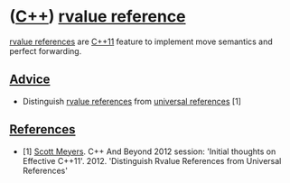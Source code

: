 # ([C++](Cpp.md)) [rvalue reference](CppRvalueReference.md)

[rvalue references](CppRvalueReference.md) are [C++11](Cpp11.md) feature to implement
move semantics and perfect forwarding.

## [Advice](CppAdvice.md)

 * Distinguish [rvalue references](CppRvalueReference.md) from [universal references](CppUniversalReference.md) [1]

## [References](CppReferences.md)

 * [1] [Scott Meyers](CppScottMeyers.md). C++ And Beyond 2012 session: 'Initial thoughts on Effective C++11'. 2012. 'Distinguish Rvalue References from Universal References'
